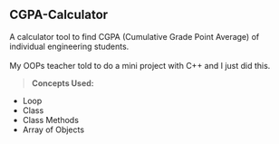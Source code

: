 ## CGPA-Calculator
A calculator tool to find CGPA (Cumulative Grade Point Average) of individual engineering students.<br/>
<br/>My OOPs teacher told to do a mini project with C++ and I just did this.
<br/>
>**Concepts Used:**
* Loop
* Class
* Class Methods
* Array of Objects

